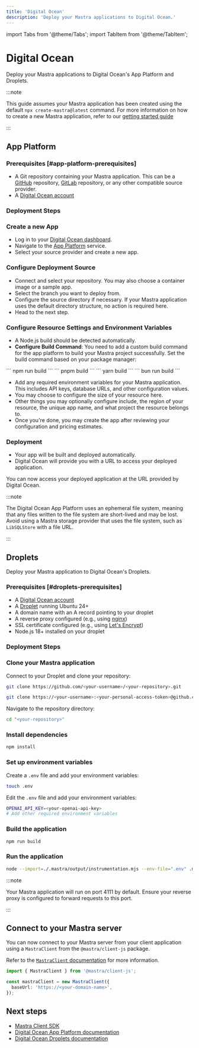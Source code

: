 ```yaml
---
title: 'Digital Ocean'
description: 'Deploy your Mastra applications to Digital Ocean.'
---
```


import Tabs from '@theme/Tabs';
import TabItem from '@theme/TabItem';

# Digital Ocean

Deploy your Mastra applications to Digital Ocean's App Platform and Droplets.

:::note

This guide assumes your Mastra application has been created using the default
`npx create-mastra@latest` command.
For more information on how to create a new Mastra application,
refer to our [getting started guide](./../../getting-started/installation)

:::

<Tabs>

<TabItem value="app-platform" label="App Platform">

## App Platform

### Prerequisites [#app-platform-prerequisites]

- A Git repository containing your Mastra application. This can be a [GitHub](https://github.com/) repository, [GitLab](https://gitlab.com/) repository, or any other compatible source provider.
- A [Digital Ocean account](https://www.digitalocean.com/)

### Deployment Steps

### Create a new App

- Log in to your [Digital Ocean dashboard](https://cloud.digitalocean.com/).
- Navigate to the [App Platform](https://docs.digitalocean.com/products/app-platform/) service.
- Select your source provider and create a new app.

### Configure Deployment Source

- Connect and select your repository. You may also choose a container image or a sample app.
- Select the branch you want to deploy from.
- Configure the source directory if necessary. If your Mastra application uses the default directory structure, no action is required here.
- Head to the next step.

### Configure Resource Settings and Environment Variables

- A Node.js build should be detected automatically.
- **Configure Build Command**: You need to add a custom build command for the app platform to build your Mastra project successfully. Set the build command based on your package manager:

<Tabs>
  <TabItem value="npm" label="npm">
    ```
    npm run build
    ```
  </TabItem>
  <TabItem value="pnpm" label="pnpm">
    ```
    pnpm build
    ```
  </TabItem>
  <TabItem value="yarn" label="yarn">
    ```
    yarn build
    ```
  </TabItem>
  <TabItem value="bun" label="bun">
    ```
    bun run build
    ```
  </TabItem>
</Tabs>

- Add any required environment variables for your Mastra application. This includes API keys, database URLs, and other configuration values.
- You may choose to configure the size of your resource here.
- Other things you may optionally configure include, the region of your resource, the unique app name, and what project the resource belongs to.
- Once you're done, you may create the app after reviewing your configuration and pricing estimates.

### Deployment

- Your app will be built and deployed automatically.
- Digital Ocean will provide you with a URL to access your deployed application.

You can now access your deployed application at the URL provided by Digital Ocean.

:::note

The Digital Ocean App Platform uses an ephemeral file system,
meaning that any files written to the file system are short-lived and may be lost.
Avoid using a Mastra storage provider that uses the file system,
such as `LibSQLStore` with a file URL.

:::

</TabItem>

<TabItem value="droplets" label="Droplets">

## Droplets

Deploy your Mastra application to Digital Ocean's Droplets.

### Prerequisites [#droplets-prerequisites]

- A [Digital Ocean account](https://www.digitalocean.com/)
- A [Droplet](https://docs.digitalocean.com/products/droplets/) running Ubuntu 24+
- A domain name with an A record pointing to your droplet
- A reverse proxy configured (e.g., using [nginx](https://nginx.org/))
- SSL certificate configured (e.g., using [Let's Encrypt](https://letsencrypt.org/))
- Node.js 18+ installed on your droplet

### Deployment Steps

### Clone your Mastra application

Connect to your Droplet and clone your repository:

<Tabs>
<TabItem value="tab-1" label="Tab 1">

```bash copy
git clone https://github.com/<your-username>/<your-repository>.git
```

</TabItem>

<TabItem value="tab-2" label="Tab 2">

```bash copy
git clone https://<your-username>:<your-personal-access-token>@github.com/<your-username>/<your-repository>.git
```

</TabItem>
</Tabs>

Navigate to the repository directory:

```bash copy
cd "<your-repository>"
```

### Install dependencies

```bash copy
npm install
```

### Set up environment variables

Create a `.env` file and add your environment variables:

```bash copy
touch .env
```

Edit the `.env` file and add your environment variables:

```bash copy
OPENAI_API_KEY=<your-openai-api-key>
# Add other required environment variables
```

### Build the application

```bash copy
npm run build
```

### Run the application

```bash copy
node --import=./.mastra/output/instrumentation.mjs --env-file=".env" .mastra/output/index.mjs
```

:::note

Your Mastra application will run on port 4111 by default. Ensure your reverse proxy is configured to forward requests to this port.

:::

</TabItem>

</Tabs>

## Connect to your Mastra server

You can now connect to your Mastra server from your client application using a `MastraClient` from the `@mastra/client-js` package.

Refer to the [`MastraClient` documentation](/docs/server-db/mastra-client) for more information.

```typescript copy showLineNumbers
import { MastraClient } from '@mastra/client-js';

const mastraClient = new MastraClient({
  baseUrl: 'https://<your-domain-name>',
});
```

## Next steps

- [Mastra Client SDK](/docs/server-db/mastra-client)
- [Digital Ocean App Platform documentation](https://docs.digitalocean.com/products/app-platform/)
- [Digital Ocean Droplets documentation](https://docs.digitalocean.com/products/droplets/)

